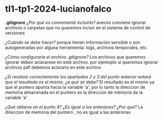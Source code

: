 # tl1-tp1-2024-lucianofalco

**.gitignore**
_¿Por qué es conveniente incluirlo?_
 aveces conviene ignorar archivos o carpetas que no queremos incluir en el sistema de control de versiones

_¿Cuándo se debe hacer?_
 porque tienen información sensible o son autogeneradas por alguna herramienta: logs, archivos temporales, etc.

_¿Cómo configuraría el archivo .gitignore?_
 Los archivos que queremos ignorar deben aclararese en este archivo. por ejemoplo si queremos ignorar archivos pdf debemos aclararlo en este archivo

_¿Si resolvió correctamente los apartados 2 y 3 del punto anterior notará que el resultado es el mismo. ¿a qué se debe?_
El resultado es el mismo ya que el puntero apunta hacia la variable 'a', por lo tanto la direccion de memoria almacenada en el puntero es la direccion de memoria de la variable 'a'

_¿Qué obtiene en el punto 4? ¿Es igual a los anteriores? ¿Por qué?_
La direccion de memoria del puntero , no es igual a las anterioras
